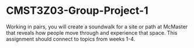# CMST3Z03-Group-Project-1
Working in pairs, you will create a soundwalk for a site or path at McMaster that reveals how people move through and experience that space. This assignment should connect to topics from weeks 1-4. 
